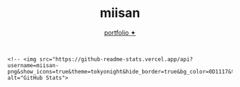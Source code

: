 <!-- Dark theme aesthetic README -->
<div align="center">
  <h1>miisan</h1>
  <p><a href="https://miisan-png.github.io/Miisan-Portfolio-Website/">portfolio ✦</a></p>
</div>

<br>


  <!-- <div align="center">
  
  <!-- GitHub Stats Card -->
    <!-- <img src="https://github-readme-stats.vercel.app/api?username=miisan-png&show_icons=true&theme=tokyonight&hide_border=true&bg_color=0D1117&title_color=58A6FF&icon_color=58A6FF&text_color=C9D1D9" alt="GitHub Stats">
  
  <!-- </div>
